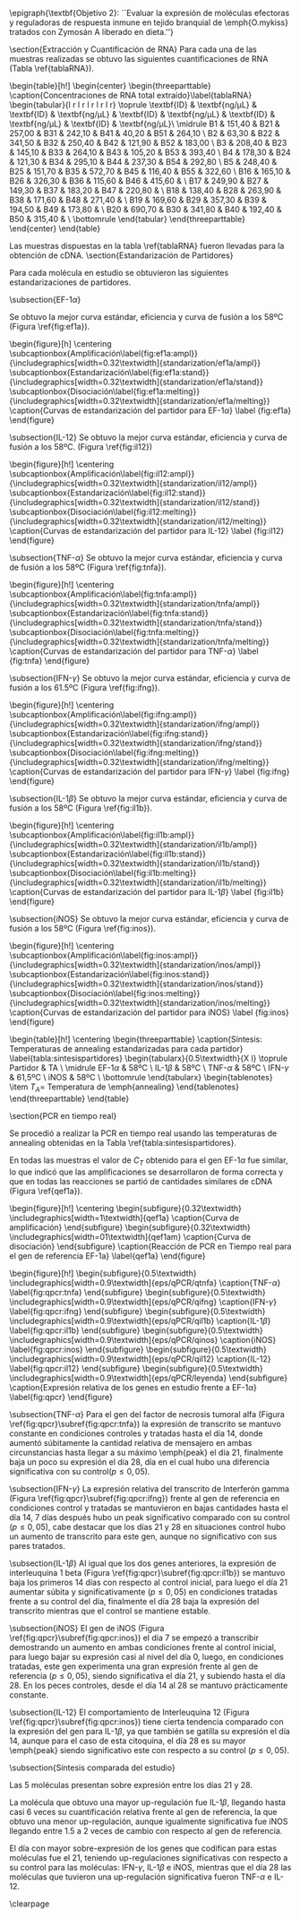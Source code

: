 \epigraph{\textbf{Objetivo 2}: ``Evaluar la expresión de moléculas efectoras y reguladoras de respuesta inmune en tejido branquial de \emph{O.mykiss} tratados con Zymosán A liberado en dieta.''}

\section{Extracción y Cuantificación de RNA}
Para cada una de las muestras realizadas se obtuvo las siguientes cuantificaciones de RNA (Tabla \ref{tablaRNA}).

\begin{table}[h!]
    \begin{center}
        \begin{threeparttable}
            \caption{Concentraciones de RNA total extraído}\label{tablaRNA}
            \begin{tabular}{l r l r l r l r l r}
            	\toprule
            	\textbf{ID}   & \textbf{ng/µL} & \textbf{ID} & \textbf{ng/µL} & \textbf{ID} & \textbf{ng/µL} & \textbf{ID} & \textbf{ng/µL} & \textbf{ID} & \textbf{ng/µL}\\
            	\midrule
            	B1    & 151,40 & B21 & 257,00 & B31 & 242,10 & B41 & 40,20 & B51 & 264,10 \\
            	B2 & 63,30 & B22 & 341,50 & B32 & 250,40 & B42 & 121,90 & B52 & 183,00 \\
            	B3 & 208,40 & B23 & 145,10 & B33 & 264,10 & B43 & 105,20 & B53 & 393,40 \\
            	B4 & 178,30 & B24 & 121,30 & B34 & 295,10 & B44 & 237,30 & B54 & 292,80 \\
            	B5 & 248,40 & B25 & 151,70 & B35 & 572,70 & B45 & 116,40 & B55 & 322,60 \\
            	B16 & 165,10 & B26 & 326,30 & B36 & 115,60 & B46 & 415,60 & \\
            	B17 & 249,90 & B27 & 149,30 & B37 & 183,20 & B47 & 220,80 & \\
            	B18 & 138,40 & B28 & 263,90 & B38 & 171,60 & B48 & 271,40 & \\
            	B19 & 169,60 & B29 & 357,30 & B39 & 194,50 & B49 & 173,80 & \\
            	B20 & 690,70 & B30 & 341,80 & B40 & 192,40 & B50 & 315,40 & \\
                \bottomrule
            \end{tabular}
        \end{threeparttable}
    \end{center}
\end{table}

Las muestras dispuestas en la tabla \ref{tablaRNA} fueron llevadas para la obtención de cDNA.
\section{Estandarización de Partidores}

Para cada molécula en estudio se obtuvieron las siguientes estandarizaciones de partidores.

\subsection{EF-1$\alpha$}

Se obtuvo la mejor curva estándar, eficiencia y curva de fusión a los 58ºC (Figura \ref{fig:ef1a}).

\begin{figure}[h]
	\centering
   		\subcaptionbox{Amplificación\label{fig:ef1a:ampl}}
		{\includegraphics[width=0.32\textwidth]{standarization/ef1a/ampl}}
		\subcaptionbox{Estandarización\label{fig:ef1a:stand}}
		{\includegraphics[width=0.32\textwidth]{standarization/ef1a/stand}}
		\subcaptionbox{Disociación\label{fig:ef1a:melting}}
		{\includegraphics[width=0.32\textwidth]{standarization/ef1a/melting}}
        \caption{Curvas de estandarización del partidor para EF-1$\alpha$}
    \label {fig:ef1a}
\end{figure}


\subsection{IL-12}
Se obtuvo la mejor curva estándar, eficiencia y curva de fusión a los 58ºC. (Figura \ref{fig:il12})

\begin{figure}[h!]
	\centering
   		\subcaptionbox{Amplificación\label{fig:il12:ampl}}
		{\includegraphics[width=0.32\textwidth]{standarization/il12/ampl}}
		\subcaptionbox{Estandarización\label{fig:il12:stand}}
		{\includegraphics[width=0.32\textwidth]{standarization/il12/stand}}
		\subcaptionbox{Disociación\label{fig:il12:melting}}
		{\includegraphics[width=0.32\textwidth]{standarization/il12/melting}}
        \caption{Curvas de estandarización del partidor para IL-12}
        \label {fig:il12}
\end{figure}

\subsection{TNF-$\alpha$}
Se obtuvo la mejor curva estándar, eficiencia y curva de fusión a los 58ºC (Figura \ref{fig:tnfa}).

\begin{figure}[h!]
\centering
   \subcaptionbox{Amplificación\label{fig:tnfa:ampl}}
		{\includegraphics[width=0.32\textwidth]{standarization/tnfa/ampl}}
		\subcaptionbox{Estandarización\label{fig:tnfa:stand}}
		{\includegraphics[width=0.32\textwidth]{standarization/tnfa/stand}}
		\subcaptionbox{Disociación\label{fig:tnfa:melting}}
		{\includegraphics[width=0.32\textwidth]{standarization/tnfa/melting}}
        \caption{Curvas de estandarización del partidor para TNF-$\alpha$}
    \label {fig:tnfa}
\end{figure}

\subsection{IFN-$\gamma$}
Se obtuvo la mejor curva estándar, eficiencia y curva de fusión a los 61.5ºC (Figura \ref{fig:ifng}).

\begin{figure}[h!]
\centering
   		\subcaptionbox{Amplificación\label{fig:ifng:ampl}}
		{\includegraphics[width=0.32\textwidth]{standarization/ifng/ampl}}
		\subcaptionbox{Estandarización\label{fig:ifng:stand}}
		{\includegraphics[width=0.32\textwidth]{standarization/ifng/stand}}
		\subcaptionbox{Disociación\label{fig:ifng:melting}}
		{\includegraphics[width=0.32\textwidth]{standarization/ifng/melting}}
         \caption{Curvas de estandarización del partidor para IFN-$\gamma$}
         \label {fig:ifng}
    \end{figure}

\subsection{IL-1$\beta$}
Se obtuvo la mejor curva estándar, eficiencia y curva de fusión a los 58ºC (Figura \ref{fig:il1b}).

\begin{figure}[h!]
\centering
   \subcaptionbox{Amplificación\label{fig:il1b:ampl}}
		{\includegraphics[width=0.32\textwidth]{standarization/il1b/ampl}}
		\subcaptionbox{Estandarización\label{fig:il1b:stand}}
		{\includegraphics[width=0.32\textwidth]{standarization/il1b/stand}}
		\subcaptionbox{Disociación\label{fig:il1b:melting}}
		{\includegraphics[width=0.32\textwidth]{standarization/il1b/melting}}
        \caption{Curvas de estandarización del partidor para IL-1$\beta$}
    \label {fig:il1b}
\end{figure}

\subsection{iNOS}
Se obtuvo la mejor curva estándar, eficiencia y curva de fusión a los 58ºC (Figura \ref{fig:inos}).

\begin{figure}[h!]
\centering
   \subcaptionbox{Amplificación\label{fig:inos:ampl}}
		{\includegraphics[width=0.32\textwidth]{standarization/inos/ampl}}
		\subcaptionbox{Estandarización\label{fig:inos:stand}}
		{\includegraphics[width=0.32\textwidth]{standarization/inos/stand}}
		\subcaptionbox{Disociación\label{fig:inos:melting}}
		{\includegraphics[width=0.32\textwidth]{standarization/inos/melting}}
        \caption{Curvas de estandarización del partidor para iNOS}
    \label {fig:inos}
\end{figure}

\begin{table}[h!]
	\centering
	\begin{threeparttable}
		\caption{Síntesis: Temperaturas de annealing estandarizadas para cada partidor} \label{tabla:sintesispartidores}
		\begin{tabularx}{0.5\textwidth}{X l}
			\toprule
			Partidor & TA \\
			\midrule
			EF-1$\alpha$ & 58ºC \\
			IL-1$\beta$ & 58ºC \\
			TNF-$\alpha$ & 58ºC \\
			IFN-$\gamma$ & 61,5ºC \\
			iNOS & 58ºC \\
			\bottomrule
		\end{tabularx}
	\begin{tablenotes}
		\item $T_A$= Temperatura de \emph{annealing}
	\end{tablenotes}
	\end{threeparttable}
\end{table}

\section{PCR en tiempo real}

Se procedió a realizar la PCR en tiempo real usando las temperaturas de annealing obtenidas en la Tabla \ref{tabla:sintesispartidores}.

En todas las muestras el valor de $C_T$ obtenido para el gen EF-1$\alpha$ fue similar, lo que indicó que las amplificaciones se desarrollaron de forma correcta y que en todas las reacciones se partió de cantidades similares de cDNA (Figura \ref{qef1a}).

\begin{figure}[h!]
	\centering
    \begin{subfigure}{0.32\textwidth}
		\includegraphics[width=1\textwidth]{qef1a}
        \caption{Curva de amplificación}
		\end{subfigure}
    \begin{subfigure}{0.32\textwidth}
        \includegraphics[width=01\textwidth]{qef1am}
        \caption{Curva de disociación}
    \end{subfigure}
    \caption{Reacción de PCR en Tiempo real para el gen de referencia EF-1a}
    \label{qef1a}
\end{figure}

\begin{figure}[h!]
    \begin{subfigure}{0.5\textwidth}
		\includegraphics[width=0.9\textwidth]{eps/qPCR/qtnfa}
        \caption{TNF-$\alpha$}
        \label{fig:qpcr:tnfa}
		\end{subfigure}
    \begin{subfigure}{0.5\textwidth}
        \includegraphics[width=0.9\textwidth]{eps/qPCR/qifng}
        \caption{IFN-$\gamma$}
        \label{fig:qpcr:ifng}
    \end{subfigure}
    \begin{subfigure}{0.5\textwidth}
        \includegraphics[width=0.9\textwidth]{eps/qPCR/qil1b}
    	\caption{IL-1$\beta$}
    	\label{fig:qpcr:il1b}
    \end{subfigure}
    \begin{subfigure}{0.5\textwidth}
        \includegraphics[width=0.9\textwidth]{eps/qPCR/qinos}
        \caption{iNOS}
        \label{fig:qpcr:inos}
    \end{subfigure}
    \begin{subfigure}{0.5\textwidth}
        \includegraphics[width=0.9\textwidth]{eps/qPCR/qil12}
        \caption{IL-12}
        \label{fig:qpcr:il12}
    \end{subfigure}
    \begin{subfigure}{0.5\textwidth}
        \includegraphics[width=0.9\textwidth]{eps/qPCR/leyenda}
    \end{subfigure}
    \caption{Expresión relativa de los genes en estudio frente a EF-1$\alpha$}
    \label{fig:qpcr}
\end{figure}


\subsection{TNF-$\alpha$}
Para el gen del factor de necrosis tumoral alfa (Figura \ref{fig:qpcr}\subref{fig:qpcr:tnfa}) la expresión de transcrito se mantuvo constante en condiciones controles y tratadas hasta el día 14, donde aumentó súbitamente la cantidad relativa de mensajero en ambas circunstancias hasta llegar a su máximo \emph{peak} el día 21,  finalmente baja un poco su expresión el día 28, día en el cual hubo una diferencia significativa con su control($p \leq 0,05$).

\subsection{IFN-$\gamma$}
La expresión relativa del transcrito de Interferón gamma (Figura \ref{fig:qpcr}\subref{fig:qpcr:ifng}) frente al gen de referencia en condiciones control y tratadas se mantuvieron en bajas cantidades hasta el día 14, 7 días después hubo un peak significativo comparado con su control ($p \leq 0,05$), cabe destacar que los días 21 y 28 en situaciones control hubo un aumento de transcrito para este gen, aunque no significativo con sus pares tratados.

\subsection{IL-1$\beta$}
Al igual que los dos genes anteriores, la expresión de interleuquina 1 beta (Figura \ref{fig:qpcr}\subref{fig:qpcr:il1b}) se mantuvo baja los primeros 14 días con respecto al control inicial, para luego el día 21 aumentar súbita y significativamente ($p \leq 0,05$) en condiciones tratadas frente a su control del día, finalmente el día 28 baja la expresión del transcrito mientras que el control se mantiene estable.

\subsection{iNOS}
El gen de iNOS (Figura \ref{fig:qpcr}\subref{fig:qpcr:inos}) el día 7 se empezó a transcribir demostrando un aumento en ambas condiciones frente al control inicial, para luego bajar su expresión casi al nivel del día 0, luego, en condiciones tratadas, este gen experimenta una gran expresión frente al gen de referencia ($p \leq 0,05$), siendo significativa el día 21, y subiendo hasta el día 28. En los peces controles, desde el día 14 al 28 se mantuvo prácticamente constante.

\subsection{IL-12}
El comportamiento de Interleuquina 12 (Figura \ref{fig:qpcr}\subref{fig:qpcr:inos}) tiene cierta tendencia comparado con la expresión del gen para IL-1$\beta$, ya que también se gatilla su expresión el día 14, aunque para el caso de esta citoquina, el día 28 es su mayor \emph{peak} siendo significativo este con respecto a su control ($p \leq 0,05$).

\subsection{Síntesis comparada del estudio}

Las 5 moléculas presentan sobre expresión entre los días 21 y 28.

La molécula que obtuvo una mayor up-regulación fue IL-1$\beta$, llegando hasta casi 6 veces su cuantificación relativa frente al gen de referencia, la que obtuvo una menor up-regulación, aunque igualmente significativa fue iNOS llegando entre 1.5 a 2 veces de cambio con respecto al gen de referencia.

El día con mayor sobre-expresión de los genes que codifican para estas moléculas fue el 21, teniendo up-regulaciones significativas con respecto a su control para las moléculas: IFN-$\gamma$, IL-1$\beta$ e iNOS, mientras que el día 28 las moléculas que tuvieron una up-regulación significativa fueron TNF-$\alpha$ e IL-12.

\clearpage
